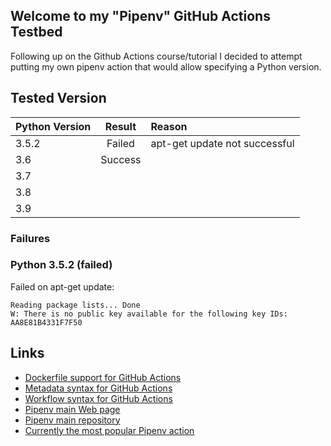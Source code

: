 ## Welcome to my "Pipenv" GitHub Actions Testbed

Following up on the Github Actions course/tutorial I decided to attempt
putting my own pipenv action that would allow specifying a Python version.

## Tested Version

| Python Version | Result        | Reason |
| -------------- |:-------------:| :----- |
| 3.5.2          | Failed        | apt-get update not successful
| 3.6            | Success       |
| 3.7            | <untested>    |
| 3.8            | <untested>    |
| 3.9            | <untested>    |

### Failures

### Python 3.5.2 (failed)

Failed on apt-get update:
```
Reading package lists... Done
W: There is no public key available for the following key IDs:
AA8E81B4331F7F50
```

## Links

* [Dockerfile support for GitHub Actions](https://docs.github.com/en/actions/creating-actions/dockerfile-support-for-github-actions)
* [Metadata syntax for GitHub Actions](https://docs.github.com/en/actions/creating-actions/metadata-syntax-for-github-actions)
* [Workflow syntax for GitHub Actions](https://docs.github.com/en/actions/using-workflows/workflow-syntax-for-github-actions)
* [Pipenv main Web page](https://pipenv.pypa.io/en/latest/)
* [Pipenv main repository](https://github.com/pypa/pipenv)
* [Currently the most popular Pipenv action](https://github.com/marketplace/actions/pipenv-for-github-actions)
